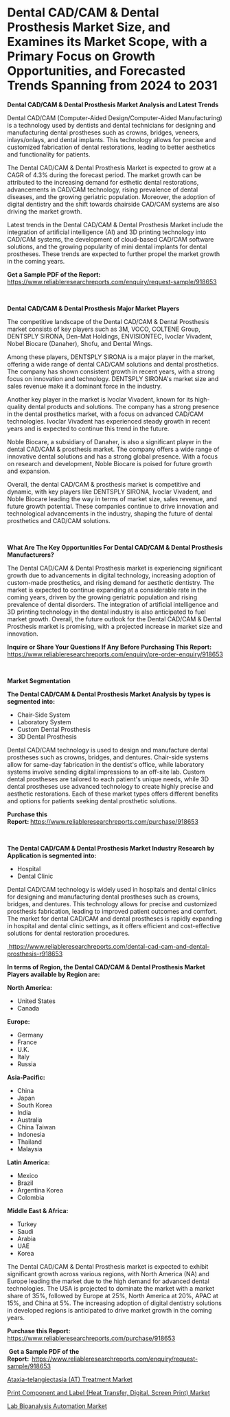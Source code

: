 <p><h1>Dental CAD/CAM & Dental Prosthesis Market Size, and Examines its Market Scope, with a Primary Focus on Growth Opportunities, and Forecasted Trends Spanning from 2024 to 2031</h1></p><p><strong>Dental CAD/CAM & Dental Prosthesis Market Analysis and Latest Trends</strong></p>
<p><p>Dental CAD/CAM (Computer-Aided Design/Computer-Aided Manufacturing) is a technology used by dentists and dental technicians for designing and manufacturing dental prostheses such as crowns, bridges, veneers, inlays/onlays, and dental implants. This technology allows for precise and customized fabrication of dental restorations, leading to better aesthetics and functionality for patients.</p><p>The Dental CAD/CAM & Dental Prosthesis Market is expected to grow at a CAGR of 4.3% during the forecast period. The market growth can be attributed to the increasing demand for esthetic dental restorations, advancements in CAD/CAM technology, rising prevalence of dental diseases, and the growing geriatric population. Moreover, the adoption of digital dentistry and the shift towards chairside CAD/CAM systems are also driving the market growth.</p><p>Latest trends in the Dental CAD/CAM & Dental Prosthesis Market include the integration of artificial intelligence (AI) and 3D printing technology into CAD/CAM systems, the development of cloud-based CAD/CAM software solutions, and the growing popularity of mini dental implants for dental prostheses. These trends are expected to further propel the market growth in the coming years.</p></p>
<p><strong>Get a Sample PDF of the Report:&nbsp;</strong> <a href="https://www.reliableresearchreports.com/enquiry/request-sample/918653">https://www.reliableresearchreports.com/enquiry/request-sample/918653</a></p>
<p>&nbsp;</p>
<p><strong>Dental CAD/CAM & Dental Prosthesis Major Market Players</strong></p>
<p><p>The competitive landscape of the Dental CAD/CAM & Dental Prosthesis market consists of key players such as 3M, VOCO, COLTENE Group, DENTSPLY SIRONA, Den-Mat Holdings, ENVISIONTEC, Ivoclar Vivadent, Nobel Biocare (Danaher), Shofu, and Dental Wings. </p><p>Among these players, DENTSPLY SIRONA is a major player in the market, offering a wide range of dental CAD/CAM solutions and dental prosthetics. The company has shown consistent growth in recent years, with a strong focus on innovation and technology. DENTSPLY SIRONA's market size and sales revenue make it a dominant force in the industry.</p><p>Another key player in the market is Ivoclar Vivadent, known for its high-quality dental products and solutions. The company has a strong presence in the dental prosthetics market, with a focus on advanced CAD/CAM technologies. Ivoclar Vivadent has experienced steady growth in recent years and is expected to continue this trend in the future.</p><p>Noble Biocare, a subsidiary of Danaher, is also a significant player in the dental CAD/CAM & prosthesis market. The company offers a wide range of innovative dental solutions and has a strong global presence. With a focus on research and development, Noble Biocare is poised for future growth and expansion.</p><p>Overall, the dental CAD/CAM & prosthesis market is competitive and dynamic, with key players like DENTSPLY SIRONA, Ivoclar Vivadent, and Noble Biocare leading the way in terms of market size, sales revenue, and future growth potential. These companies continue to drive innovation and technological advancements in the industry, shaping the future of dental prosthetics and CAD/CAM solutions.</p></p>
<p>&nbsp;</p>
<p><strong>What Are The Key Opportunities For Dental CAD/CAM & Dental Prosthesis Manufacturers?</strong></p>
<p><p>The Dental CAD/CAM & Dental Prosthesis market is experiencing significant growth due to advancements in digital technology, increasing adoption of custom-made prosthetics, and rising demand for aesthetic dentistry. The market is expected to continue expanding at a considerable rate in the coming years, driven by the growing geriatric population and rising prevalence of dental disorders. The integration of artificial intelligence and 3D printing technology in the dental industry is also anticipated to fuel market growth. Overall, the future outlook for the Dental CAD/CAM & Dental Prosthesis market is promising, with a projected increase in market size and innovation.</p></p>
<p><strong>Inquire or Share Your Questions If Any Before Purchasing This Report:</strong> <a href="https://www.reliableresearchreports.com/enquiry/pre-order-enquiry/918653">https://www.reliableresearchreports.com/enquiry/pre-order-enquiry/918653</a></p>
<p>&nbsp;</p>
<p><strong>Market Segmentation</strong></p>
<p><strong>The Dental CAD/CAM & Dental Prosthesis Market Analysis by types is segmented into:</strong></p>
<p><ul><li>Chair-Side System</li><li>Laboratory System</li><li>Custom Dental Prosthesis</li><li>3D Dental Prosthesis</li></ul></p>
<p><p>Dental CAD/CAM technology is used to design and manufacture dental prostheses such as crowns, bridges, and dentures. Chair-side systems allow for same-day fabrication in the dentist's office, while laboratory systems involve sending digital impressions to an off-site lab. Custom dental prostheses are tailored to each patient's unique needs, while 3D dental prostheses use advanced technology to create highly precise and aesthetic restorations. Each of these market types offers different benefits and options for patients seeking dental prosthetic solutions.</p></p>
<p><strong>Purchase this Report:&nbsp;</strong><a href="https://www.reliableresearchreports.com/purchase/918653">https://www.reliableresearchreports.com/purchase/918653</a></p>
<p>&nbsp;</p>
<p><strong>The Dental CAD/CAM & Dental Prosthesis Market Industry Research by Application is segmented into:</strong></p>
<p><ul><li>Hospital</li><li>Dental Clinic</li></ul></p>
<p><p>Dental CAD/CAM technology is widely used in hospitals and dental clinics for designing and manufacturing dental prostheses such as crowns, bridges, and dentures. This technology allows for precise and customized prosthesis fabrication, leading to improved patient outcomes and comfort. The market for dental CAD/CAM and dental prostheses is rapidly expanding in hospital and dental clinic settings, as it offers efficient and cost-effective solutions for dental restoration procedures.</p></p>
<p><a href="https://www.reliableresearchreports.com/dental-cad-cam-and-dental-prosthesis-r918653">&nbsp;https://www.reliableresearchreports.com/dental-cad-cam-and-dental-prosthesis-r918653</a></p>
<p><strong>In terms of Region, the Dental CAD/CAM & Dental Prosthesis Market Players available by Region are:</strong></p>
<p>
    <p> <strong> North America: </strong>
        <ul>
            <li>United States</li>
            <li>Canada</li>
        </ul>
        </p> 
    <p> <strong> Europe: </strong>
        <ul>
            <li>Germany</li>
            <li>France</li>
            <li>U.K.</li>
            <li>Italy</li>
            <li>Russia</li>
        </ul>
        </p> 
    <p> <strong> Asia-Pacific: </strong>
        <ul>
            <li>China</li>
            <li>Japan</li>
            <li>South Korea</li>
            <li>India</li>
            <li>Australia</li>
            <li>China Taiwan</li>
            <li>Indonesia</li>
            <li>Thailand</li>
            <li>Malaysia</li>
        </ul>
        </p> 
    <p> <strong> Latin America: </strong>
        <ul>
            <li>Mexico</li>
            <li>Brazil</li>
            <li>Argentina Korea</li>
            <li>Colombia</li>
        </ul>
        </p> 
    <p> <strong> Middle East & Africa: </strong>
        <ul>
            <li>Turkey</li>
            <li>Saudi</li>
            <li>Arabia</li>
            <li>UAE</li>
            <li>Korea</li>
        </ul>
    </p>
    </p>
<p><p>The Dental CAD/CAM & Dental Prosthesis market is expected to exhibit significant growth across various regions, with North America (NA) and Europe leading the market due to the high demand for advanced dental technologies. The USA is projected to dominate the market with a market share of 35%, followed by Europe at 25%, North America at 20%, APAC at 15%, and China at 5%. The increasing adoption of digital dentistry solutions in developed regions is anticipated to drive market growth in the coming years.</p></p>
<p><strong>Purchase this Report: </strong><a href="https://www.reliableresearchreports.com/purchase/918653">https://www.reliableresearchreports.com/purchase/918653</a></p>
<p>&nbsp;<strong>Get a Sample PDF of the Report:&nbsp;&nbsp;</strong><a href="https://www.reliableresearchreports.com/enquiry/request-sample/918653">https://www.reliableresearchreports.com/enquiry/request-sample/918653</a></p>
<p><strong></strong></p>
<p><p><a href="https://www.linkedin.com/pulse/ataxia-telangiectasia-treatment-market-exploring-share-trends-y2yvc">Ataxia-telangiectasia (AT) Treatment Market</a></p><p><a href="https://www.linkedin.com/pulse/print-component-label-heat-transfer-digital-screen-market-5wy6e">Print Component and Label (Heat Transfer, Digital, Screen Print) Market</a></p><p><a href="https://www.linkedin.com/pulse/lab-bioanalysis-automation-market-size-outlook-forecast-2024-dejdc">Lab Bioanalysis Automation Market</a></p></p>